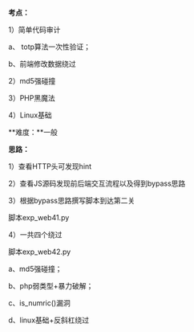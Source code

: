 **考点：**

1）简单代码审计

a、 totp算法一次性验证；

b、前端修改数据绕过

2）md5强碰撞

3）PHP黑魔法

4）Linux基础

**难度：**一般

**思路：**

1）查看HTTP头可发现hint

2）查看JS源码发现前后端交互流程以及得到bypass思路

3）根据bypass思路撰写脚本到达第二关

脚本exp_web41.py

4）一共四个绕过

脚本exp_web42.py

a、md5强碰撞；

b、php弱类型+暴力破解；

c、is_numric()漏洞

d、linux基础+反斜杠绕过

